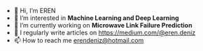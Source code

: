 - 👋 Hi, I’m EREN
- 👀 I’m interested in **Machine Learning and Deep Learning**
- 🔭 I’m currently working on **Microwave Link Failure Prediction**
- 📝 I regularly write articles on https://medium.com/@eren.deniz
- 📫 How to reach me erendeniz@hotmail.com

<!---
erendeniz-git/erendeniz-git is a ✨ special ✨ repository because its `README.md` (this file) appears on your GitHub profile.
You can click the Preview link to take a look at your changes.
--->
